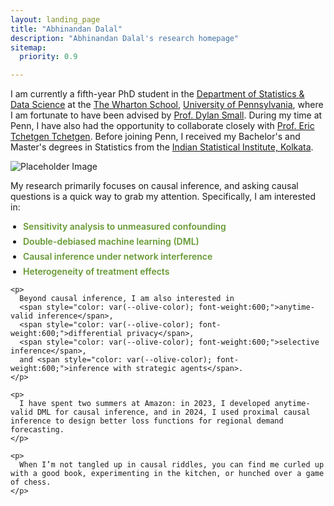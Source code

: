 ```yaml
---
layout: landing_page
title: "Abhinandan Dalal"
description: "Abhinandan Dalal's research homepage"
sitemap:
  priority: 0.9

---
```

<style>
  :root {
    --olive-color: rgb(102, 153, 51);
  }

  /* Adjusts the space between paragraphs */
  p {
    margin-bottom: 1em; /* You can adjust this value to control spacing */
  }

  /* Adjusts the space between list items */
  ul {
    margin: 0;
    padding-left: 20px;
  }

  li {
    margin-bottom: 0.5em; /* Adjusts the space between list items */
  }
</style>

<div class="landing-page-wrapper">
  <div class="top-content">
    <div class="landing-page-content">
      <p>
        I am currently a fifth-year PhD student in the <a href="https://statistics.wharton.upenn.edu/">Department of Statistics & Data Science</a> at the <a href="https://www.wharton.upenn.edu/" target="_blank">The Wharton School</a>, <a href="https://www.upenn.edu/" target="_blank">University of Pennsylvania</a>, where I am fortunate to have been advised by <a href="https://statistics.wharton.upenn.edu/profile/dsmall/" target="_blank">Prof. Dylan Small</a>. During my time at Penn, I have also had the opportunity to collaborate closely with <a href="https://statistics.wharton.upenn.edu/profile/ett/" target="_blank">Prof. Eric Tchetgen Tchetgen</a>. Before joining Penn, I received my Bachelor's and Master's degrees in Statistics from the <a href="https://www.isical.ac.in/" target="_blank">Indian Statistical Institute, Kolkata</a>.
      </p>
    </div>
    <div class="landing-page-image">
      <img src="avatar.jpg" alt="Placeholder Image">
    </div>
  </div>

  <div class="bottom-content">
    <p>
      My research primarily focuses on causal inference, and asking causal questions is a quick way to grab my attention. Specifically, I am interested in:
    </p>
    <ul>
      <li><span style="color: var(--olive-color); font-weight:600;">Sensitivity analysis to unmeasured confounding</span></li>
      <li><span style="color: var(--olive-color); font-weight:600;">Double-debiased machine learning (DML)</span></li>
      <li><span style="color: var(--olive-color); font-weight:600;">Causal inference under network interference</span></li>
      <li><span style="color: var(--olive-color); font-weight:600;">Heterogeneity of treatment effects</span></li>
    </ul>

    <p>
      Beyond causal inference, I am also interested in
      <span style="color: var(--olive-color); font-weight:600;">anytime-valid inference</span>,
      <span style="color: var(--olive-color); font-weight:600;">differential privacy</span>,
      <span style="color: var(--olive-color); font-weight:600;">selective inference</span>,
      and <span style="color: var(--olive-color); font-weight:600;">inference with strategic agents</span>.
    </p>

    <p>
      I have spent two summers at Amazon: in 2023, I developed anytime-valid DML for causal inference, and in 2024, I used proximal causal inference to design better loss functions for regional demand forecasting.
    </p>

    <p>
      When I’m not tangled up in causal riddles, you can find me curled up with a good book, experimenting in the kitchen, or hunched over a game of chess.
    </p>
  </div>
</div>
